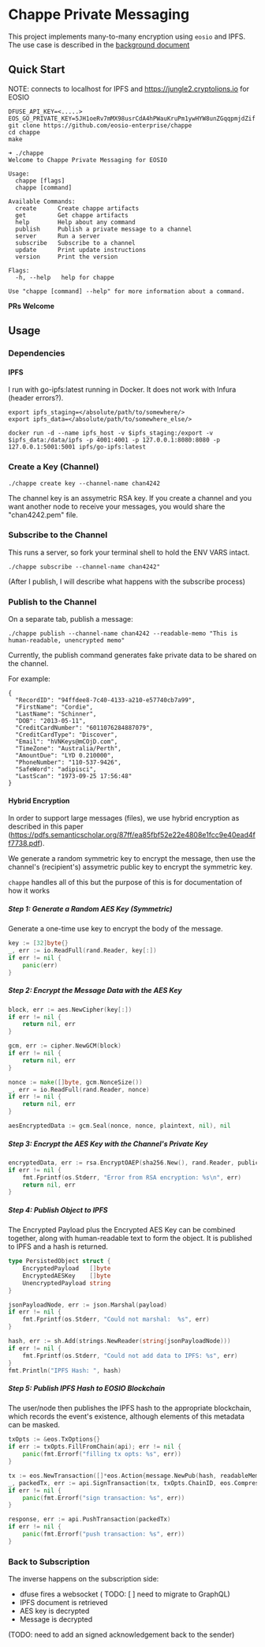 
# Chappe Private Messaging
This project implements many-to-many encryption using ```eosio``` and IPFS. The use case is described in the [background document](BACKGROUND.md)

## Quick Start
NOTE: connects to localhost for IPFS and https://jungle2.cryptolions.io for EOSIO
```
DFUSE_API_KEY=<.....>
EOS_GO_PRIVATE_KEY=5JH1oeRv7mMX98usrCdA4hPWauKruPm1ywHYW8unZGqqpmjdZif
git clone https://github.com/eosio-enterprise/chappe
cd chappe
make

➜ ./chappe
Welcome to Chappe Private Messaging for EOSIO

Usage:
  chappe [flags]
  chappe [command]

Available Commands:
  create      Create chappe artifacts
  get         Get chappe artifacts
  help        Help about any command
  publish     Publish a private message to a channel
  server      Run a server
  subscribe   Subscribe to a channel
  update      Print update instructions
  version     Print the version

Flags:
  -h, --help   help for chappe

Use "chappe [command] --help" for more information about a command.
```

**PRs Welcome**

## Usage

### Dependencies
#### IPFS
I run with go-ipfs:latest running in Docker. It does not work with Infura (header errors?).
```
export ipfs_staging=</absolute/path/to/somewhere/>
export ipfs_data=</absolute/path/to/somewhere_else/>

docker run -d --name ipfs_host -v $ipfs_staging:/export -v $ipfs_data:/data/ipfs -p 4001:4001 -p 127.0.0.1:8080:8080 -p 127.0.0.1:5001:5001 ipfs/go-ipfs:latest
```


### Create a Key (Channel)
```
./chappe create key --channel-name chan4242
```
The channel key is an assymetric RSA key. If you create a channel and you want another node to receive your messages, you would share the "chan4242.pem" file.


### Subscribe to the Channel
This runs a server, so fork your terminal shell to hold the ENV VARS intact. 
```
./chappe subscribe --channel-name chan4242"
```

(After I publish, I will describe what happens with the subscribe process)


### Publish to the Channel
On a separate tab, publish a message:
```
./chappe publish --channel-name chan4242 --readable-memo "This is human-readable, unencrypted memo"
```

Currently, the publish command generates fake private data to be shared on the channel.

For example: 
```
{
  "RecordID": "94ffdee8-7c40-4133-a210-e57740cb7a99",
  "FirstName": "Cordie",
  "LastName": "Schinner",
  "DOB": "2013-05-11",
  "CreditCardNumber": "6011076284887079",
  "CreditCardType": "Discover",
  "Email": "hVNKeys@mCOjD.com",
  "TimeZone": "Australia/Perth",
  "AmountDue": "LYD 0.210000",
  "PhoneNumber": "110-537-9426",
  "SafeWord": "adipisci",
  "LastScan": "1973-09-25 17:56:48"
}
```

#### Hybrid Encryption
In order to support large messages (files), we use hybrid encryption as described in this paper (https://pdfs.semanticscholar.org/87ff/ea85fbf52e22e4808e1fcc9e40ead4ff7738.pdf). 

We generate a random symmetric key to encrypt the message, then use the channel's (recipient's) assymetric public key to encrypt the symmetric key. 

```chappe``` handles all of this but the purpose of this is for documentation of how it works
##### Step 1: Generate a Random AES Key (Symmetric)

Generate a one-time use key to encrypt the body of the message.
``` go
key := [32]byte{}
_, err := io.ReadFull(rand.Reader, key[:])
if err != nil {
    panic(err)
}
```
##### Step 2: Encrypt the Message Data with the AES Key  

``` go
block, err := aes.NewCipher(key[:])
if err != nil {
    return nil, err
}

gcm, err := cipher.NewGCM(block)
if err != nil {
    return nil, err
}

nonce := make([]byte, gcm.NonceSize())
_, err = io.ReadFull(rand.Reader, nonce)
if err != nil {
    return nil, err
}

aesEncryptedData := gcm.Seal(nonce, nonce, plaintext, nil), nil
```

##### Step 3: Encrypt the AES Key with the Channel's Private Key 

``` go
encryptedData, err := rsa.EncryptOAEP(sha256.New(), rand.Reader, publicKey, key, label)
if err != nil {
    fmt.Fprintf(os.Stderr, "Error from RSA encryption: %s\n", err)
    return nil, err
}
```

##### Step 4: Publish Object to IPFS
The Encrypted Payload plus the Encrypted AES Key can be combined together, along with human-readable text to form the object. It is published to IPFS and a hash is returned.

``` go
type PersistedObject struct {
    EncryptedPayload   []byte
    EncryptedAESKey    []byte
    UnencryptedPayload string
}

jsonPayloadNode, err := json.Marshal(payload)
if err != nil {
    fmt.Fprintf(os.Stderr, "Could not marshal:  %s", err)
}

hash, err := sh.Add(strings.NewReader(string(jsonPayloadNode)))
if err != nil {
    fmt.Fprintf(os.Stderr, "Could not add data to IPFS: %s", err)
}
fmt.Println("IPFS Hash: ", hash)
```

##### Step 5: Publish IPFS Hash to EOSIO Blockchain
The user/node then publishes the IPFS hash to the appropriate blockchain, which records the event's existence, although elements of this metadata can be masked.
``` go
txOpts := &eos.TxOptions{}
if err := txOpts.FillFromChain(api); err != nil {
    panic(fmt.Errorf("filling tx opts: %s", err))
}

tx := eos.NewTransaction([]*eos.Action{message.NewPub(hash, readableMemo)}, txOpts)
_, packedTx, err := api.SignTransaction(tx, txOpts.ChainID, eos.CompressionNone)
if err != nil {
    panic(fmt.Errorf("sign transaction: %s", err))
}

response, err := api.PushTransaction(packedTx)
if err != nil {
    panic(fmt.Errorf("push transaction: %s", err))
}
```

### Back to Subscription

The inverse happens on the subscription side: 
- dfuse fires a websocket ( TODO: [ ] need to migrate to GraphQL)
- IPFS document is retrieved
- AES key is decrypted
- Message is decrypted


(TODO: need to add an signed acknowledgement back to the sender)